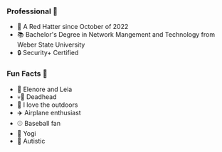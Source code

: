 ### Professional :briefcase:

- :office: A Red Hatter since October of 2022
- :books: Bachelor's Degree in Network Mangement and Technology from Weber State University
- :lock: Security+ Certified

### Fun Facts :grimacing:

- :dog: Elenore and Leia
- :skull::rose: Deadhead
- :evergreen_tree: I love the outdoors
- :airplane: Airplane enthusiast
- :baseball: Baseball fan
- :bow: Yogi
- :sunflower: Autistic

